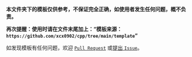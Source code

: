 **本文件夹下的模板仅供参考，不保证完全正确，如使用者发生任何问题，概不负责。**

**再次提醒：使用时请在文件末尾加上：“模板来源：`https://github.com/xcx0902/cpp/tree/main/template`”**

如发现模板有任何问题，欢迎 [`Pull Request`](https://github.com/xcx0902/cpp/pulls) 或[提出 `Issue`](https://github.com/xcx0902/cpp/issues)。
